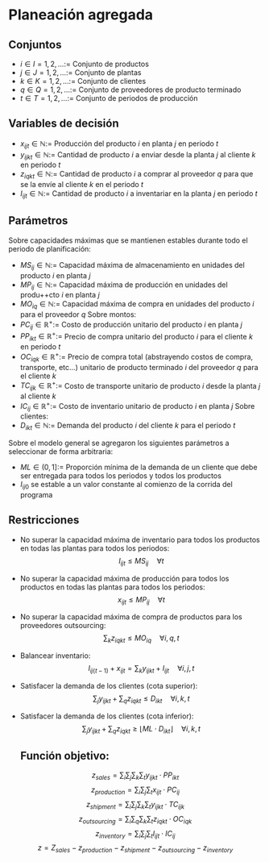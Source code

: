 # Planeación agregada

## Conjuntos

- $i \in I = {1, 2, \dots}:=$ Conjunto de productos
- $j \in J = {1, 2, \dots}:=$ Conjunto de plantas
- $k \in K = {1, 2, \dots}:=$ Conjunto de clientes
- $q \in Q = {1, 2, \dots}:=$ Conjunto de proveedores de producto terminado
- $t \in T = {1, 2, \dots}:=$ Conjunto de periodos de producción

## Variables de decisión

- $x_{ijt} \in \mathbb{N}:=$ Producción del producto $i$ en planta $j$ en periodo $t$
- $y_{ijkt} \in \mathbb{N}:=$ Cantidad de producto $i$ a enviar desde la planta $j$ al cliente $k$ en periodo $t$
- $z_{iqkt} \in \mathbb{N}:=$ Cantidad de producto $i$ a comprar al proveedor $q$ para que se la envíe al cliente $k$ en el periodo $t$
- $I_{ijt} \in \mathbb{N}:=$ Cantidad de producto $i$ a inventariar en la planta $j$ en periodo $t$

## Parámetros

Sobre capacidades máximas que se mantienen estables durante todo el periodo de planificación:
- $MS_{ij} \in \mathbb{N}:=$ Capacidad máxima de almacenamiento en unidades del producto $i$ en planta $j$
- $MP_{ij} \in \mathbb{N}:=$ Capacidad máxima de producción en unidades del produ++cto $i$ en planta $j$
- $MO_{iq} \in \mathbb{N}:=$ Capacidad máxima de compra en unidades del producto $i$ para el proveedor $q$ Sobre montos:
- $PC_{ij} \in \mathbb{R}^+:=$ Costo de producción unitario del producto $i$ en planta $j$
- $PP_{ikt} \in \mathbb{R}^+:=$ Precio de compra unitario del producto $i$ para el cliente $k$ en periodo $t$
- $OC_{iqk} \in \mathbb{R}^+:=$ Precio de compra total (abstrayendo costos de compra, transporte, etc...) unitario de producto terminado $i$ del proveedor $q$ para el cliente $k$
- $TC_{ijk} \in \mathbb{R}^+:=$ Costo de transporte unitario de producto $i$ desde la planta $j$ al cliente $k$
- $IC_{ij} \in \mathbb{R}^+:=$ Costo de inventario unitario de producto $i$ en planta $j$ Sobre clientes:
- $D_{ikt} \in \mathbb{N}:=$ Demanda del producto $i$ del cliente $k$ para el periodo $t$

Sobre el modelo general se agregaron los siguientes parámetros a seleccionar de forma arbitraria:
- $ML \in (0, 1] :=$ Proporción mínima de la demanda de un cliente que debe ser entregada para todos los periodos y todos los productos
- $I_{ij0}$ se estable a un valor constante al comienzo de la corrida del programa

## Restricciones

- No superar la capacidad máxima de inventario para todos los productos en todas las plantas para todos los periodos:
$$I_{ijt} \leq MS_{ij} \quad \forall t$$
- No superar la capacidad máxima de producción para todos los productos en todas las plantas para todos los periodos:
$$x_{ijt} \leq MP_{ij} \quad \forall t$$
- No superar la capacidad máxima de compra de productos para los proveedores outsourcing:
$$\sum_k z_{iqkt} \leq MO_{iq} \quad \forall i, q, t$$
- Balancear inventario:
$$I_{ij(t-1)} + x_{ijt} = \sum_k y_{ijkt} + I_{ijt} \quad \forall i,j,t$$
- Satisfacer la demanda de los clientes (cota superior):
$$\sum_j y_{ijkt} + \sum_q z_{iqkt} \leq D_{ikt} \quad \forall i, k, t$$
- Satisfacer la demanda de los clientes (cota inferior):
$$\sum_j y_{ijkt} + \sum_q z_{iqkt} \geq \lfloor ML \cdot D_{ikt} \rfloor \quad \forall i, k, t$$

  ## Función objetivo:

$$\begin{equation} z_{sales} = \sum_i \sum_j \sum_k \sum_t y_{ijkt} \cdot PP_{ikt} \end{equation}$$
$$ \begin{equation} z_{production} = \sum_i \sum_j \sum_t x_{ijt} \cdot PC_{ij} \end{equation} $$
$$ \begin{equation} z_{shipment} = \sum_i \sum_j \sum_k \sum_t y_{ijkt} \cdot TC_{ijk} \end{equation} $$
$$\begin{equation}z_{outsourcing} = \sum_i \sum_q \sum_k \sum_t z_{iqkt} \cdot OC_{iqk}\end{equation}$$
$$\begin{equation} z_{inventory} = \sum_i \sum_j \sum_t I_{ijt} \cdot IC_{ij} \end{equation}$$
$$z=Z_{sales} - z_{production} - z_{shipment} - z_{outsourcing} - z_{inventory}$$
